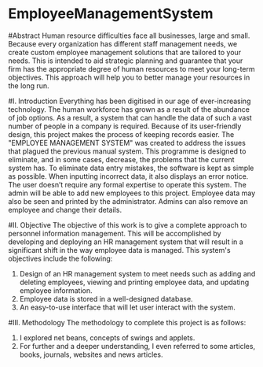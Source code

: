 # EmployeeManagementSystem
#Abstract
Human resource difficulties face all businesses, large and small. Because every organization has
different staff management needs, we create custom employee management solutions that are
tailored to your needs. This is intended to aid strategic planning and guarantee that your firm has
the appropriate degree of human resources to meet your long-term objectives. This approach will
help you to better manage your resources in the long run.

#I. Introduction
Everything has been digitised in our age of ever-increasing technology. The human workforce has
grown as a result of the abundance of job options. As a result, a system that can handle the data of
such a vast number of people in a company is required. Because of its user-friendly design, this
project makes the process of keeping records easier. The "EMPLOYEE MANAGEMENT
SYSTEM" was created to address the issues that plagued the previous manual system. This
programme is designed to eliminate, and in some cases, decrease, the problems that the current
system has.
To eliminate data entry mistakes, the software is kept as simple as possible. When inputting
incorrect data, it also displays an error notice. The user doesn’t require any formal expertise to
operate this system. The admin will be able to add new employees to this project. Employee data
may also be seen and printed by the administrator. Admins can also remove an employee and
change their details.

#II. Objective
The objective of this work is to give a complete approach to personnel information management.
This will be accomplished by developing and deploying an HR management system that will result
in a significant shift in the way employee data is managed.
This system's objectives include the following:

1. Design of an HR management system to meet needs such as adding and deleting
employees, viewing and printing employee data, and updating employee information.
2. Employee data is stored in a well-designed database.
3. An easy-to-use interface that will let user interact with the system.

#III. Methodology
The methodology to complete this project is as follows:
1. I explored net beans, concepts of swings and applets.
2. For further and a deeper understanding, I even referred to some articles, books, journals,
websites and news articles.
